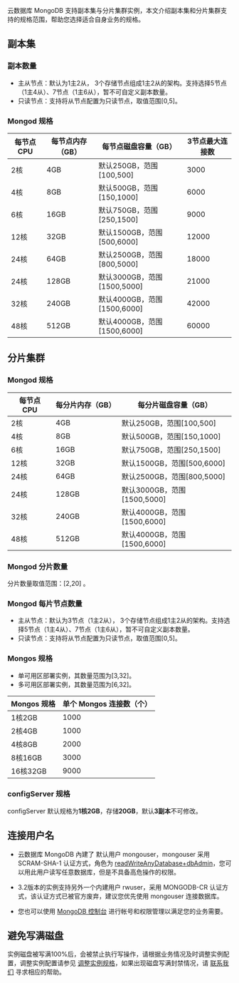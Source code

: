 云数据库 MongoDB 支持副本集与分片集群实例，本文介绍副本集和分片集群支持的规格范围，帮助您选择适合自身业务的规格。

## 副本集
### 副本数量
- 主从节点：默认为1主2从， 3个存储节点组成1主2从的架构。支持选择5节点（1主4从）、7节点（1主6从），暂不可自定义副本数量。
- 只读节点：支持将从节点配置为只读节点，取值范围[0,5]。

### Mongod 规格

| 每节点 CPU | 每节点内存（GB） | 每节点磁盘容量（GB）          | 3节点最大连接数 |
| ------------- | ---------------- | ----------------------------- | --------------- |
| 2核           | 4GB              | 默认250GB，范围[100,500]    | 3000            |
| 4核           | 8GB              | 默认500GB，范围[150,1000]   | 6000            |
| 6核           | 16GB             | 默认750GB，范围[250,1500]   | 9000            |
| 12核          | 32GB             | 默认1500GB，范围[500,6000]  | 12000           |
| 24核          | 64GB             | 默认2500GB，范围[800,5000]  | 18000           |
| 24核          | 128GB            | 默认3000GB，范围[1500,5000] | 21000           |
| 32核          | 240GB            | 默认4000GB，范围[1500,6000] | 42000           |
| 48核          | 512GB            | 默认4000GB，范围[1500,6000] | 60000           |

## 分片集群
### Mongod 规格

| 每节点 CPU | 每分片内存（GB） | 每分片磁盘容量（GB）          |
| ------------- | ---------------- | ----------------------------- |
| 2核           | 4GB              | 默认250GB，范围[100,500]    |
| 4核           | 8GB              | 默认500GB，范围[150,1000]   |
| 6核           | 16GB             | 默认750GB，范围[250,1500]   |
| 12核          | 32GB             | 默认1500GB，范围[500,6000]  |
| 24核          | 64GB             | 默认2500GB，范围[800,5000]  |
| 24核          | 128GB            | 默认3000GB，范围[1500,5000] |
| 32核          | 240GB            | 默认4000GB，范围[1500,6000] |
| 48核          | 512GB            | 默认4000GB，范围[1500,6000] |

### Mongod 分片数量
分片数量取值范围：[2,20] 。

### Mongod 每片节点数量
- 主从节点：默认为3节点（1主2从）， 3个存储节点组成1主2从的架构。支持选择5节点（1主4从）、7节点（1主6从），暂不可自定义副本数量。
- 只读节点：支持将从节点配置为只读节点，取值范围[0,5]。

### Mongos 规格
- 单可用区部署实例，其数量范围为[3,32]。
- 多可用区部署实例，其数量范围为[6,32]。

| Mongos 规格   | 单个 Mongos 连接数（个） |
| ------------ | ---------------------- |
| 1核2GB   | 1000                   |
| 2核4GB   | 1000                   |
| 4核8GB   | 2000                   |
| 8核16GB  | 3000                   |
| 16核32GB | 9000                  |

### configServer 规格 
configServer 默认规格为**1核2GB**，存储**20GB**，默认**3副本**不可修改。 


## 连接用户名
- 云数据库 MongoDB 內建了 默认用户 mongouser，mongouser 采用 SCRAM-SHA-1 认证方式，角色为 [readWriteAnyDatabase+dbAdmin](https://docs.mongodb.org/v3.0/reference/built-in-roles/)，您可以用此用户读写任意数据库，但是不具备高危操作的权限。

- 3.2版本的实例支持另外一个内建用户 rwuser，采用 MONGODB-CR 认证方式，该认证方式已被官方废弃，建议您优先使用 mongouser 连接数据库。

- 您也可以使用 [MongoDB 控制台](https://console.cloud.tencent.com/mongodb) 进行帐号和权限管理以满足您的业务需要。

## 避免写满磁盘
实例磁盘被写满100%后，会被禁止执行写操作，请根据业务情况及时调整实例配置，调整实例配置请参见 [调整实例规格](https://cloud.tencent.com/document/product/240/19911)，如果出现磁盘写满封禁情况，请 [联系我们](https://cloud.tencent.com/about/connect) 寻求相应的帮助。

